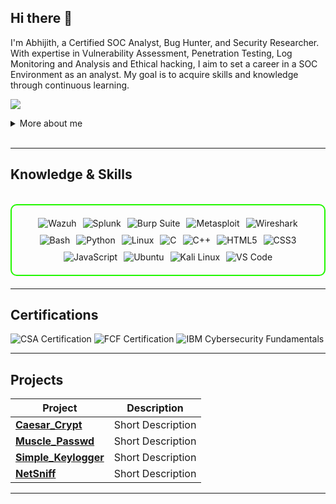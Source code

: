 ## Hi there 👋

I'm Abhijith, a Certified SOC Analyst, Bug Hunter, and Security Researcher. With expertise in Vulnerability Assessment, Penetration Testing, Log Monitoring and Analysis and Ethical hacking, I aim to set a career in a SOC Environment as an analyst. My goal is to acquire skills and knowledge through continuous learning.

<a href="https://www.linkedin.com/in/abhijith-sivakumar"><img src="https://img.shields.io/badge/-LinkedIn-0072b1?&style=for-the-badge&logo=linkedin&logoColor=white" /></a>

<details>
  <summary>More about me</summary>

- **Name**: Abhijith
- **From**: India
- **SOC Analyst** | **Security Researcher** | **Freelance Penetration Tester**
- I have experience in bug hunting, vulnerability assessment, penetration testing, and social engineering.
- Continuously improving my knowledge of **Website Vulnerabilities** and **Cybersecurity Skills**.
- I’m currently learning and exploring **advanced hacking techniques**, **networking**, and **cybersecurity certifications**.

</details>
<br>

---

<h2 id="knowledge_skills" align=''> Knowledge & Skills </h2>

<br>

<div style="border: 2px solid #22F700; border-radius: 10px; padding: 20px; margin-bottom: 20px;">
  <div align="left" style="display: flex; flex-wrap: wrap; justify-content: center; gap: 10px;">
      <img src="https://img.shields.io/badge/Wazuh-Security_and_Analytics_red?style=for-the-badge&color=000000" alt="Wazuh" />
      <img src="https://img.shields.io/badge/Splunk-Data_to_Everything-blue?style=for-the-badge&color=000000" alt="Splunk" />
      <img src="https://img.shields.io/badge/Burp_Suite-FF6633?style=for-the-badge&logo=burp-suite&color=000000" alt="Burp Suite" />
      <img src="https://img.shields.io/badge/Metasploit-008C8C?style=for-the-badge&logo=metasploit&color=000000" alt="Metasploit" />
      <img src="https://img.shields.io/badge/Wireshark-009639?style=for-the-badge&logo=wireshark&color=000000" alt="Wireshark" />
      <img src="https://img.shields.io/badge/Bash-4EAA25?style=for-the-badge&logo=gnu-bash&color=000000" alt="Bash" />
      <img src="https://img.shields.io/badge/Python-3776AB?style=for-the-badge&logo=python&color=000000" alt="Python" />
      <img src="https://img.shields.io/badge/Linux-FCC624?style=for-the-badge&logo=linux&color=000000" alt="Linux" />
      <img src="https://img.shields.io/badge/C-00599C?style=for-the-badge&logo=c&color=000000" alt="C" />
      <img src="https://img.shields.io/badge/C%2B%2B-F34B7F?style=for-the-badge&logo=c%2B%2B&color=000000" alt="C++" />
      <img src="https://img.shields.io/badge/HTML5-5D4B6C?style=for-the-badge&logo=html5&color=000000" alt="HTML5" />
      <img src="https://img.shields.io/badge/CSS3-2965F1?style=for-the-badge&logo=css3&color=000000" alt="CSS3" />
      <img src="https://img.shields.io/badge/JavaScript-F7DF1E?style=for-the-badge&logo=javascript&color=000000" alt="JavaScript" />
      <img src="https://img.shields.io/badge/Ubuntu-E95420?style=for-the-badge&logo=ubuntu&color=000000" alt="Ubuntu" />
      <img src="https://img.shields.io/badge/Kali_Linux-557C94?style=for-the-badge&logo=kali-linux&color=000000" alt="Kali Linux" />
      <img src="https://img.shields.io/badge/VS_Code-007ACC?style=for-the-badge&logo=visual-studio-code&color=000000" alt="VS Code" />
      


  </div>
</div>

---
<h2 id="Certifications" align=''> Certifications </h2>

<div>
<img src="https://img.shields.io/badge/CSA-Certified_SOC_Analyst-blue?style=for-the-badge&logo=ec-council&color=000000" alt="CSA Certification" />
<img src="https://img.shields.io/badge/FCF-Fortinet_Certified_Fundamentals_in_Cybersecurity-red?style=for-the-badge&color=000000" alt="FCF Certification" />
<img src="https://img.shields.io/badge/IBM-Cybersecurity_Fundamentals-blue?style=for-the-badge&color=000000" alt="IBM Cybersecurity Fundamentals" />
</div>

---

<h2 id="Projects" align=''> Projects </h2>


| **Project**      | **Description**                                                                                  |
|-------------------|--------------------------------------------------------------------------------------------------|
| **[Caesar_Crypt](https://github.com/)**     | Short Description |
| **[Muscle_Passwd](https://github.com/)**    | Short Description |
| **[Simple_Keylogger](https://github.com/)** | Short Description | 
| **[NetSniff](https://github.com/)**         | Short Description |

---
